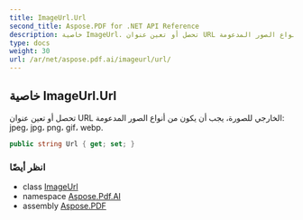 ```yaml
---
title: ImageUrl.Url
second_title: Aspose.PDF for .NET API Reference
description: خاصية ImageUrl. تحصل أو تعين عنوان URL الخارجي للصورة يجب أن يكون من أنواع الصور المدعومة jpeg jpg png gif webp
type: docs
weight: 30
url: /ar/net/aspose.pdf.ai/imageurl/url/
---
```

## خاصية ImageUrl.Url

تحصل أو تعين عنوان URL الخارجي للصورة، يجب أن يكون من أنواع الصور المدعومة: jpeg، jpg، png، gif، webp.

```csharp
public string Url { get; set; }
```

### انظر أيضًا

* class [ImageUrl](../)
* namespace [Aspose.Pdf.AI](../../../aspose.pdf.ai/)
* assembly [Aspose.PDF](../../../)